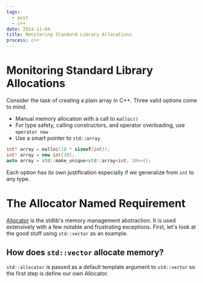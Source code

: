 ```yaml
---
tags: 
  - post
  - c++
date: 2024-11-04
title: Monitoring Standard Library Allocations
process: c++
---
```

# Monitoring Standard Library Allocations

Consider the task of creating a plain array in C++. Three valid options come to mind.

* Manual memory allocation with a call to `malloc()`
* For type safety, calling constructors, and operator overloading, use `operator new`
* Use a smart pointer to `std::array`

```cpp
int* array = malloc(10 * sizeof(int));
int* array = new int[10];
auto array = std::make_unique<std::array<int, 10>>();
```

Each option has its own justification especially if we generalize from `int` to any type.

# The Allocator Named Requirement

[Allocator](https://en.cppreference.com/w/cpp/named_req/Allocator)
is the stdlib's memory management abstraction. It is used extensively with a few notable and frustrating exceptions.
First, let's look at the good stuff using `std::vector` as an example.

## How does `std::vector` allocate memory?
`std::allocator` is passed as a default template argument to `std::vector` so the first step is define our own Allocator.
